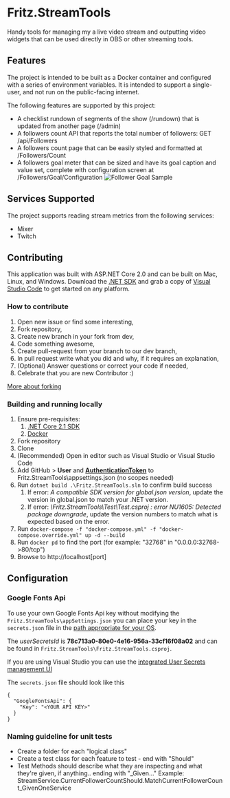 # Fritz.StreamTools

Handy tools for managing my a live video stream and outputting video widgets that can be used directly in OBS or other streaming tools. 

## Features

The project is intended to be built as a Docker container and configured with a series of environment variables.  It is intended to support a single-user, and not run on the public-facing internet.

The following features are supported by this project:

*  A checklist rundown of segments of the show (/rundown) that is updated from another page (/admin)
*  A followers count API that reports the total number of followers: GET /api/Followers
*  A followers count page that can be easily styled and formatted at /Followers/Count
*  A followers goal meter that can be sized and have its goal caption and value set, complete with configuration screen at /Followers/Goal/Configuration
![Follower Goal Sample](docs/images/FollowerGoalSample.PNG)

## Services Supported

The project supports reading stream metrics from the following services:

*  Mixer
*  Twitch

## Contributing

This application was built with ASP.NET Core 2.0 and can be built on Mac, Linux, and Windows.  Download the [.NET SDK](https://dot.net) and grab a copy of [Visual Studio Code](https://code.visualstudio.com) to get started on any platform.

### How to contribute

1. Open new issue or find some interesting,
2. Fork repository,
3. Create new branch in your fork from dev,
4. Code something awesome,
5. Create pull-request from your branch to our dev branch,
6. In pull request write what you did and why, if it requires an explanation,
7. (Optional) Answer questions or correct your code if needed,
8. Celebrate that you are new Contributor :)

[More about forking](https://guides.github.com/activities/forking/)

### Building and running locally

1. Ensure pre-requisites:
    1. [.NET Core 2.1 SDK](https://www.microsoft.com/net/download)
    1. [Docker](https://docs.docker.com/install)
1. Fork repository
1. Clone
1. (Recommended) Open in editor such as Visual Studio or Visual Studio Code
1. Add GitHub > **User** and **[AuthenticationToken](https://github.com/settings/tokens)** to Fritz.StreamTools\appsettings.json (no scopes needed)
1. Run `dotnet build .\Fritz.StreamTools.sln` to confirm build success
    1. If error: *A compatible SDK version for global.json version*, update the version in global.json to match your .NET version.
    1. If error: *\Fritz.StreamTools\Test\Test.csproj : error NU1605: Detected package downgrade*, update the version numbers to match what is expected based on the error.
1. Run `docker-compose -f "docker-compose.yml" -f "docker-compose.override.yml" up -d --build`
1. Run `docker pd` to find the port (for example: "32768" in "0.0.0.0:32768->80/tcp")
1. Browse to http://localhost[port]

## Configuration

### Google Fonts Api

To use your own Google Fonts Api key without modifying the `Fritz.StreamTools\appSettings.json` you can place your key in the `secrets.json` file in the [path appropriate for your OS](https://docs.microsoft.com/en-us/aspnet/core/security/app-secrets?view=aspnetcore-2.1&tabs=visual-studio#how-the-secret-manager-tool-works).

The *userSecretsId* is **78c713a0-80e0-4e16-956a-33cf16f08a02** and can be found in `Fritz.StreamTools\Fritz.StreamTools.csproj`.

If you are using Visual Studio you can use the [integrated User Secrets management UI](https://blogs.msdn.microsoft.com/mihansen/2017/09/10/managing-secrets-in-net-core-2-0-apps/)

The `secrets.json` file should look like this

    {
      "GoogleFontsApi": {
        "Key": "<YOUR API KEY>"
      }
    }

### Naming guideline for unit tests

*  Create a folder for each "logical class"
*  Create a test class for each feature to test - end with "Should"
*  Test Methods should describe what they are inspecting and what they're given, if anything.. ending with "\_Given..."
Example: StreamService.CurrentFollowerCountShould.MatchCurrentFollowerCount_GivenOneService
